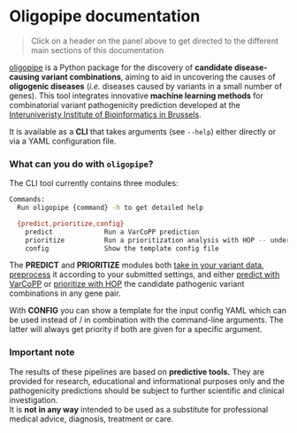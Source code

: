 # Oligopipe documentation

> Click on a header on the panel above to get directed to the different main sections of this documentation

[oligopipe](https://pypi.org/project/oligopipe/) is a Python package for the discovery of **candidate disease-causing variant combinations**, aiming to aid in 
uncovering the causes of **oligogenic diseases** (_i.e._ diseases caused by variants in a small number of genes). 
This tool integrates innovative **machine learning methods** for combinatorial variant pathogenicity prediction developed
at the [Interuniveristy Institute of Bioinformatics in Brussels](https://ibsquare.be).

It is available as a **CLI** that takes arguments (see `--help`) either directly or via a YAML configuration file.

### What can you do with `oligopipe`?
The CLI tool currently contains three modules:

```bash
Commands:
  Run oligopipe {command} -h to get detailed help

  {predict,prioritize,config}
    predict             Run a VarCoPP prediction
    prioritize          Run a prioritization analysis with HOP -- under construction
    config              Show the template config file
```

The **PREDICT** and **PRIORITIZE** modules both [take in your variant data](input.md), 
[preprocess](preprocess.md) it according to your submitted settings, and either [predict with VarCoPP](varcopp.md) 
or [prioritize with HOP](hop.md) the candidate pathogenic variant combinations in any gene pair.

With **CONFIG** you can show a template for the input config YAML which can be used instead of / in combination with 
the command-line arguments. The latter will always get priority if both are given for a specific argument.
  
### Important note
The results of these pipelines are based on **predictive tools.** They are provided for research, 
educational and informational purposes only and the pathogenicity predictions should be subject to further scientific and clinical investigation.  
It is **not in any way** intended to be used as a substitute for professional medical advice, diagnosis, treatment or care.
